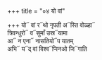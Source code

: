 +++
title = "०४ यो वां"

+++
यो᳓ वां र᳓थो नृपती अ᳓स्ति वोळ्हा᳓  
त्रिवन्धुरो᳓ व᳓सुमाँ उस्र᳓यामा  
आ᳓ न एना᳓ नासतियो᳓प यातम्  
अभि᳓ य᳓द् वां विश्व᳓प्स्निओ जि᳓गाति